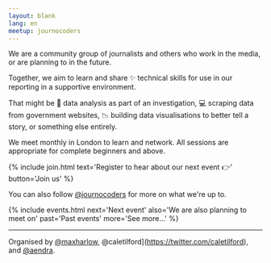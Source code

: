 ```yaml
---
layout: blank
lang: en
meetup: journocoders
---
```

We are a community group of journalists and others who work in the media, or are planning to in the future.

Together, we aim to learn and share ✨ technical skills for use in our reporting in a supportive environment.

That might be 🔎 data analysis as part of an investigation, 💻 scraping data from government websites, 📉 building data visualisations to better tell a story, or something else entirely.

We meet monthly in London to learn and network. All sessions are appropriate for complete beginners and above.

{% include join.html
    text='Register to hear about our next event 👉'
    button='Join us'
%}

You can also follow [@journocoders](https://twitter.com/journocoders) for more on what we're up to.

{% include events.html
    next='Next event'
    also='We are also planning to meet on'
    past='Past events'
    more='See more...'
%}

---

Organised by [@maxharlow](https://twitter.com/maxharlow), @caletilford](https://twitter.com/caletilford), and [@aendra](https://twitter.com/aendra).
